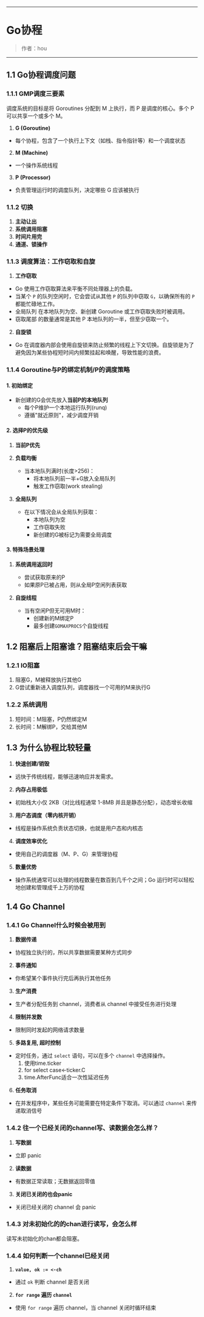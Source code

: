 ------

# Go协程

> 作者：hou
------
## 1.1 Go协程调度问题

### 1.1.1 GMP调度三要素

调度系统的目标是将 Goroutines 分配到 M 上执行，而 P 是调度的核心。多个 P 可以共享一个或多个 M。

1. **G (Goroutine)**  
- 每个协程，包含了一个执行上下文（如栈、指令指针等）和一个调度状态 

2. **M (Machine)**  
- 一个操作系统线程  

3. **P (Processor)**  
- 负责管理运行时的调度队列，决定哪些 G 应该被执行  

### 1.1.2 切换

1. **主动让出**  
2. **系统调用阻塞**   
3. **时间片用完**  
4. **通道、锁操作**  

### 1.1.3 调度算法：工作窃取和自旋

1. **工作窃取**  
- Go 使用工作窃取算法来平衡不同处理器上的负载。
- 当某个 `P` 的队列空闲时，它会尝试从其他 `P` 的队列中窃取 `G`，以确保所有的 `P` 都能忙碌地工作。  
- 全局队列 在本地队列为空、新创建 Goroutine 或工作窃取失败时被调用。
- 窃取尾部 的数量通常是其他 P 本地队列的一半，但至少窃取一个。

2. **自旋锁**  
- Go 在调度器内部会使用自旋锁来防止频繁的线程上下文切换。自旋锁是为了避免因为某些协程短时间内频繁挂起和唤醒，导致性能的浪费。  

### 1.1.4 Goroutine与P的绑定机制/P的调度策略
#### 1. 初始绑定
- 新创建的G会优先放入**当前P的本地队列**
  - 每个P维护一个本地运行队列(runq)
  - 遵循"就近原则"，减少调度开销

#### 2. 选择P的优先级
1. **当前P优先**
2. **负载均衡**
   - 当本地队列满时(长度>256)：
     - 将本地队列前一半+G放入全局队列
     - 触发工作窃取(work stealing)

3. **全局队列**
   - 在以下情况会从全局队列获取：
     - 本地队列为空
     - 工作窃取失败
     - 新创建的G被标记为需要全局调度

#### 3. 特殊场景处理
1. **系统调用返回时**
   - 尝试获取原来的P
   - 如果原P已被占用，则从全局P空闲列表获取

2. **自旋线程**
   - 当有空闲P但无可用M时：
     - 创建新的M绑定P
     - 最多创建`GOMAXPROCS`个自旋线程
     
## 1.2 阻塞后上阻塞谁？阻塞结束后会干嘛

### 1.2.1 IO阻塞

1. 阻塞G，M被释放执行其他G   
2. G尝试重新进入调度队列，调度器找一个可用的M来执行G   

### 1.2.2 系统调用

1. 短时间：M阻塞，P仍然绑定M  
2. 长时间：M解绑P，交给其他M  

## 1.3 为什么协程比较轻量

1. **快速创建/销毁**  
- 远快于传统线程，能够迅速响应并发需求。  

2. **内存占用极低**  
- 初始栈大小仅 2KB（对比线程通常 1-8MB 并且是静态分配），动态增长收缩  

3. **用户态调度（零内核开销）**  
- 线程是操作系统负责状态切换，也就是用户态和内核态  

4. **调度效率优化**  
- 使用自己的调度器（M、P、G）来管理协程  

5. **数量优势**  
- 操作系统通常可以处理的线程数量在数百到几千个之间；Go 运行时可以轻松地创建和管理成千上万的协程  

## 1.4 Go Channel

### 1.4.1 Go Channel什么时候会被用到

1. **数据传递**  
- 协程独立执行的，所以共享数据需要某种方式同步  

2. **事件通知**  
- 你希望某个事件执行完后再执行其他任务  

3. **生产消费**  
- 生产者分配任务到 channel，消费者从 channel 中接受任务进行处理  

4. **限制并发数**  
- 限制同时发起的网络请求数量  

5. **多路复用, 超时控制**  
- 定时任务，通过 `select` 语句，可以在多个 `channel` 中选择操作。  
    1. 使用time.ticker
    2. for select case<-ticker.C
    3. time.AfterFunc适合一次性延迟任务

6. **任务取消**  
- 在并发程序中，某些任务可能需要在特定条件下取消。可以通过 `channel` 来传递取消信号  

### 1.4.2 往一个已经关闭的channel写、读数据会怎么样？

1. **写数据**  
- 立即 panic  

2. **读数据**  
- 有数据正常读取；无数据返回零值  

3. **关闭已关闭的也会panic**  
- 关闭已经关闭的 channel 会 panic  

### 1.4.3 对未初始化的的chan进行读写，会怎么样
读写未初始化的chan都会阻塞。

### 1.4.4 如何判断一个channel已经关闭

1. **`value, ok := <-ch`**  
- 通过 `ok` 判断 channel 是否关闭  

2. **`for range` 遍历 `channel`**  
- 使用 `for range` 遍历 channel，当 channel 关闭时循环结束